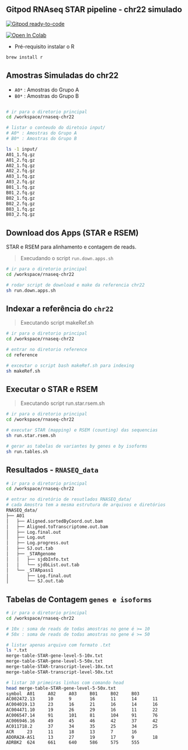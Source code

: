 ## Gitpod RNAseq STAR pipeline - chr22 simulado

[![Gitpod ready-to-code](https://gitpod.io/button/open-in-gitpod.svg)](https://gitpod.io/#https://github.com/renatopuga/rnaseq-chr22)

[![Open In Colab](https://colab.research.google.com/assets/colab-badge.svg)](https://colab.research.google.com/drive/1gVltwQKdsgOtGDFowGtlVxSA1OBuFiVR?usp=sharing)


* Pré-requisito instalar o R

```bash
brew install r
```

## Amostras Simuladas do chr22

* `A0*` : Amostras do Grupo A
* `B0*` : Amostras do Grupo B

```bash

# ir para o diretorio principal
cd /workspace/rnaseq-chr22

# listar o conteudo do diretoio input/
# A0* : Amostras do Grupo A
# B0* : Amostras do Grupo B

ls -1 input/
A01_1.fq.gz
A01_2.fq.gz
A02_1.fq.gz
A02_2.fq.gz
A03_1.fq.gz
A03_2.fq.gz
B01_1.fq.gz
B01_2.fq.gz
B02_1.fq.gz
B02_2.fq.gz
B03_1.fq.gz
B03_2.fq.gz
```

## Download dos Apps (STAR e RSEM)
STAR e RSEM para alinhamento e contagem de reads.

> Execudando o script `run.down.apps.sh`
```bash
# ir para o diretorio principal
cd /workspace/rnaseq-chr22

# rodar script de download e make da referencia chr22
sh run.down.apps.sh 
```
## Indexar a referência do `chr22`

> Executando script makeRef.sh
```bash
# ir para o diretorio principal
cd /workspace/rnaseq-chr22

# entrar no diretorio reference
cd reference

# exceutar o script bash makeRef.sh para indexing
sh makeRef.sh
```

## Executar o STAR e RSEM

> Executando script run.star.rsem.sh
```bash
# ir para o diretorio principal
cd /workspace/rnaseq-chr22

# executar STAR (mapping) e RSEM (counting) das sequencias
sh run.star.rsem.sh

# gerar as tabelas de variantes by genes e by isoforms
sh run.tables.sh
```

## Resultados - `RNASEQ_data`

```bash
# ir para o diretorio principal
cd /workspace/rnaseq-chr22

# entrar no diretório de resutlados RNASEQ_data/
# cada Amostra tem a mesma estrutura de arquivos e diretórios
RNASEQ_data/
├── A01
│   ├── Aligned.sortedByCoord.out.bam
│   ├── Aligned.toTranscriptome.out.bam
│   ├── Log.final.out
│   ├── Log.out
│   ├── Log.progress.out
│   ├── SJ.out.tab
│   ├── _STARgenome
│   │   ├── sjdbInfo.txt
│   │   └── sjdbList.out.tab
│   └── _STARpass1
│       ├── Log.final.out
│       └── SJ.out.tab

```

## Tabelas de Contagem `genes e isoforms`

```bash
# ir para o diretorio principal
cd /workspace/rnaseq-chr22

# 10x : soma de reads de todas amostras no gene é >= 10
# 50x : soma de reads de todas amostras no gene é >= 50

# listar apenas arquivo com formato .txt
ls *.txt
merge-table-STAR-gene-level-5-10x.txt
merge-table-STAR-gene-level-5-50x.txt
merge-table-STAR-transcript-level-10x.txt
merge-table-STAR-transcript-level-50x.txt

# listar 10 primeiras linhas com comando head
head merge-table-STAR-gene-level-5-50x.txt
symbol  A01     A02     A03     B01     B02     B03
AC002472.13     10      9       16      11      14      11
AC004019.13     23      16      21      16      14      16
AC004471.10     19      26      29      16      11      22
AC006547.14     91      101     81      104     91      76
AC006946.16     49      45      46      42      37      42
AC011718.2      37      34      35      25      34      25
ACR     23      11      18      13      7       16
ADORA2A-AS1     13      27      19      17      9       18
ADRBK2  624     661     640     586     575     555
```

